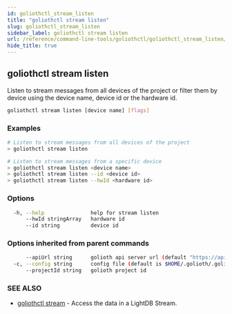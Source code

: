 ```yaml
---
id: goliothctl_stream_listen
title: "goliothctl stream listen"
slug: goliothctl_stream_listen
sidebar_label: goliothctl stream listen
url: /reference/command-line-tools/goliothctl/goliothctl_stream_listen/
hide_title: true
---
```

## goliothctl stream listen

Listen to stream messages from all devices of the project or filter them by device using the device name, device id or the hardware id.

```bash
goliothctl stream listen [device name] [flags]
```

### Examples

```bash
# Listen to stream messages from all devices of the project
> goliothctl stream listen

# Listen to stream messages from a specific device 
> goliothctl stream listen <device name>
> goliothctl stream listen --id <device id>
> goliothctl stream listen --hwId <hardware id>
```

### Options

```bash
  -h, --help               help for stream listen
      --hwId stringArray   hardware id
      --id string          device id
```

### Options inherited from parent commands

```bash
      --apiUrl string      golioth api server url (default "https://api.golioth.io")
  -c, --config string      config file (default is $HOME/.golioth/.goliothctl.yaml)
      --projectId string   golioth project id
```

### SEE ALSO

* [goliothctl stream](/reference/command-line-tools/goliothctl/goliothctl_stream/) - Access the data in a LightDB Stream.
